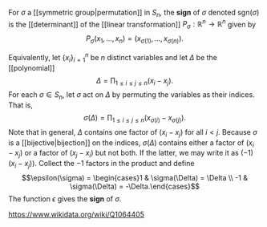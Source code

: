 For $\sigma$ a [[symmetric group|permutation]] in $S_n$, the **sign** of $\sigma$ denoted $\text{sgn}(\sigma)$ is the [[determinant]] of the [[linear transformation]] $P_\sigma:\mathbb R^n\to\mathbb R^n$ given by $$P_\sigma(x_1,\dots,x_n) =(x_{\sigma(1)},\dots, x_{\sigma(n)}).$$

Equivalently, let $\{x_i\}_{i=1}^n$ be $n$ distinct variables and let $\Delta$ be the [[polynomial]] $$\Delta = \prod_{1\leq i\leq j \leq n}(x_i-x_j).$$ For each $\sigma\in S_n$, let $\sigma$ act on $\Delta$ by permuting the variables as their indices. That is, $$\sigma(\Delta)=\prod_{1\leq i\leq j\leq n} (x_{\sigma(i)}- x_{\sigma(j)}).$$ Note that in general, $\Delta$ contains one factor of $(x_i-x_j)$ for all $i < j$. Because $\sigma$ is a [[bijective|bijection]] on the indices, $\sigma(\Delta)$ contains either a factor of $(x_i-x_j)$ or a factor of $(x_j-x_i)$ but not both. If the latter, we may write it as $(-1)(x_i-x_j))$. Collect the $-1$ factors in the product and define $$\epsilon(\sigma) = \begin{cases}1 & \sigma(\Delta) = \Delta \\ -1 & \sigma(\Delta) = -\Delta.\end{cases}$$ The function $\epsilon$ gives the **sign** of $\sigma$.

https://www.wikidata.org/wiki/Q1064405